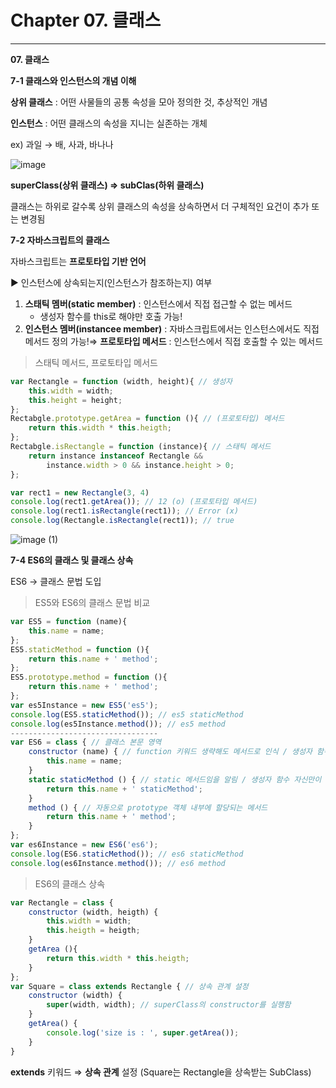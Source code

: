 # Chapter 07. 클래스

---

**07. 클래스**

**7-1 클래스와 인스턴스의 개념 이해**

**상위 클래스** : 어떤 사물들의 공통 속성을 모아 정의한 것, 추상적인 개념

**인스턴스** : 어떤 클래스의 속성을 지니는 실존하는 개체

ex) 과일 → 배, 사과, 바나나

![image](https://github.com/user-attachments/assets/687af55d-0681-4ea8-96d3-0c261608305b)

**superClass(상위 클래스) ⇒ subClas(하위 클래스)**

클래스는 하위로 갈수록 상위 클래스의 속성을 상속하면서 더 구체적인 요건이 추가 또는 변경됨

**7-2 자바스크립트의 클래스**

자바스크립트는 **프로토타입 기반 언어**

► 인스턴스에 상속되는지(인스턴스가 참조하는지) 여부

1. **스태틱 멤버(static member)** : 인스턴스에서 직접 접근할 수 없는 메서드
    - 생성자 함수를 this로 해야만 호출 가능!
2. **인스턴스 멤버(instancee member)** : 자바스크립트에서는 인스턴스에서도 직접 메서드 정의 가능!⇒ **프로토타입 메서드** : 인스턴스에서 직접 호출할 수 있는 메서드

> 스태틱 메서드, 프로토타입 메서드
> 

```jsx
var Rectangle = function (width, height){ // 생성자
	this.width = width;
	this.height = height;
};
Rectabgle.prototype.getArea = function (){ // (프로토타입) 메서드
	return this.width * this.heigth;
};
Rectabgle.isRectangle = function (instance){ // 스태틱 메서드
	return instance instanceof Rectangle &&
		instance.width > 0 && instance.height > 0;
};

var rect1 = new Rectangle(3, 4)
console.log(rect1.getArea()); // 12 (o) (프로토타입 메서드)
console.log(rect1.isRectangle(rect1)); // Error (x)
console.log(Rectangle.isRectangle(rect1)); // true
```

![image (1)](https://github.com/user-attachments/assets/de6b33d5-7830-4852-a25b-86d2b901dca3)

**7-4 ES6의 클래스 및 클래스 상속**

ES6 → 클래스 문법 도입

> ES5와 ES6의 클래스 문법 비교
> 

```jsx
var ES5 = function (name){
	this.name = name;
};
ES5.staticMethod = function (){
	return this.name + ' method';
};
ES5.prototype.method = function (){
	return this.name + ' method';
};
var es5Instance = new ES5('es5');
console.log(ES5.staticMethod()); // es5 staticMethod
console.log(es5Instance.method()); // es5 method
---------------------------------
var ES6 = class { // 클래스 본문 영역
	constructor (name) { // function 키워드 생략해도 메서드로 인식 / 생성자 함수와 동일한 역할
		this.name = name;
	}
	static staticMethod () { // static 메서드임을 알림 / 생성자 함수 자신만이 호출 가능
		return this.name + ' staticMethod';
	}
	method () { // 자동으로 prototype 객체 내부에 할당되는 메서드
		return this.name + ' method';
	}
};
var es6Instance = new ES6('es6');
console.log(ES6.staticMethod()); // es6 staticMethod
console.log(es6Instance.method()); // es6 method
```

> ES6의 클래스 상속
> 

```jsx
var Rectangle = class {
	constructor (width, heigth) {
		this.width = width;
		this.heigth = heigth;
	}
	getArea (){
		return this.width * this.heigth;
	}
};
var Square = class extends Rectangle { // 상속 관계 설정
	constructor (width) {
		super(width, width); // superClass의 constructor를 실행함
	}
	getArea() {
		console.log('size is : ', super.getArea());
	}
}
```

**extends** 키워드 ⇒ **상속 관계** 설정 (Square는 Rectangle을 상속받는 SubClass)
